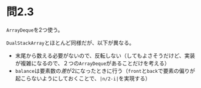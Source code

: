 # 問2.3

`ArrayDeque`を2つ使う。

`DualStackArray`とほとんど同様だが、以下が異なる。

- 末尾から数える必要がないので、反転しない（してもよさそうだけど、実装が複雑になるので、２つの`ArrayDeque`があることだけを考える）
- `balance`は要素数の*差*が2になったときに行う（`front`と`back`で要素の偏りが起こらないようにしておくことで、`|n/2-i|`を実現する）

